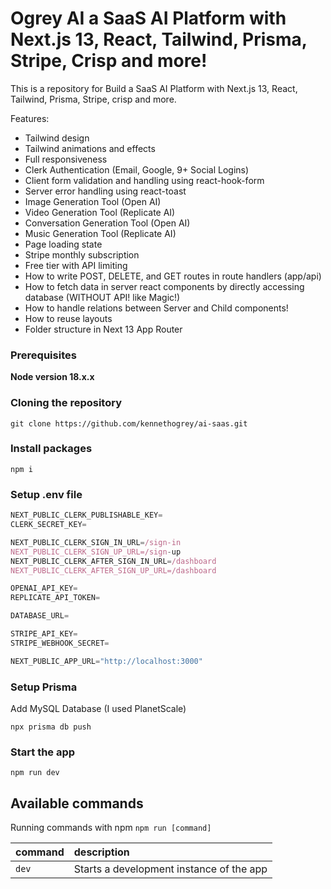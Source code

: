 # Ogrey AI a SaaS AI Platform with Next.js 13, React, Tailwind, Prisma, Stripe, Crisp and more!

This is a repository for Build a SaaS AI Platform with Next.js 13, React, Tailwind, Prisma, Stripe, crisp and more.


Features:

- Tailwind design
- Tailwind animations and effects
- Full responsiveness
- Clerk Authentication (Email, Google, 9+ Social Logins)
- Client form validation and handling using react-hook-form
- Server error handling using react-toast
- Image Generation Tool (Open AI)
- Video Generation Tool (Replicate AI)
- Conversation Generation Tool (Open AI)
- Music Generation Tool (Replicate AI)
- Page loading state
- Stripe monthly subscription
- Free tier with API limiting
- How to write POST, DELETE, and GET routes in route handlers (app/api)
- How to fetch data in server react components by directly accessing database (WITHOUT API! like Magic!)
- How to handle relations between Server and Child components!
- How to reuse layouts
- Folder structure in Next 13 App Router

### Prerequisites

**Node version 18.x.x**

### Cloning the repository

```shell
git clone https://github.com/kennethogrey/ai-saas.git
```

### Install packages

```shell
npm i
```

### Setup .env file


```js
NEXT_PUBLIC_CLERK_PUBLISHABLE_KEY=
CLERK_SECRET_KEY=

NEXT_PUBLIC_CLERK_SIGN_IN_URL=/sign-in
NEXT_PUBLIC_CLERK_SIGN_UP_URL=/sign-up
NEXT_PUBLIC_CLERK_AFTER_SIGN_IN_URL=/dashboard
NEXT_PUBLIC_CLERK_AFTER_SIGN_UP_URL=/dashboard

OPENAI_API_KEY=
REPLICATE_API_TOKEN=

DATABASE_URL=

STRIPE_API_KEY=
STRIPE_WEBHOOK_SECRET=

NEXT_PUBLIC_APP_URL="http://localhost:3000"
```

### Setup Prisma

Add MySQL Database (I used PlanetScale)

```shell
npx prisma db push

```

### Start the app

```shell
npm run dev
```

## Available commands

Running commands with npm `npm run [command]`

| command         | description                              |
| :-------------- | :--------------------------------------- |
| `dev`           | Starts a development instance of the app |

